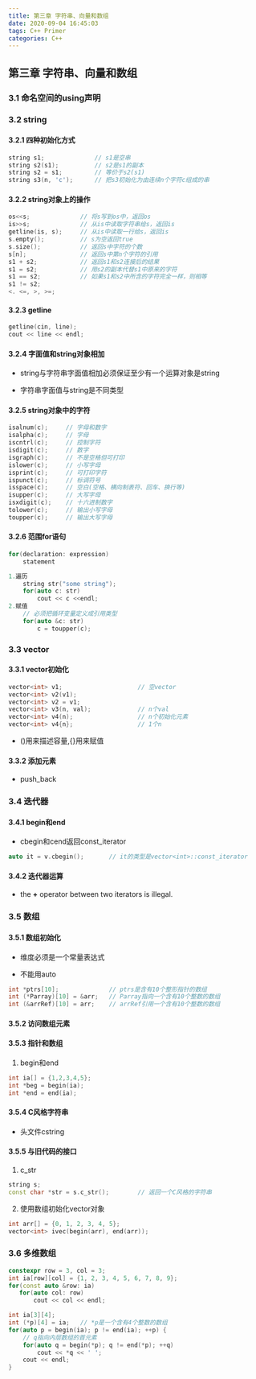 ```yaml
---
title: 第三章 字符串、向量和数组
date: 2020-09-04 16:45:03
tags: C++ Primer
categories: C++
---
```


## 第三章 字符串、向量和数组

### 3.1 命名空间的using声明

### 3.2 string

#### 3.2.1 四种初始化方式

<!-- more -->

```c++
string s1;				// s1是空串
string s2(s1);			// s2是s1的副本
string s2 = s1;			// 等价于s2(s1)
string s3(n, 'c');		// 把s3初始化为由连续n个字符c组成的串	
```

#### 3.2.2 string对象上的操作

```c++
os<<s;				// 将s写到os中，返回os
is>>s;				// 从is中读取字符串给s，返回is
getline(is, s);		// 从is中读取一行给s，返回is
s.empty();			// s为空返回true
s.size();			// 返回s中字符的个数
s[n];				// 返回s中第n个字符的引用
s1 + s2;			// 返回s1和s2连接后的结果
s1 = s2;			// 用s2的副本代替s1中原来的字符
s1 == s2;			// 如果s1和s2中所含的字符完全一样，则相等
s1 != s2;			
<. <=, >, >=;		
```

#### 3.2.3 getline

```c++
getline(cin, line);
cout << line << endl;
```

#### 3.2.4 字面值和string对象相加

- string与字符串字面值相加必须保证至少有一个运算对象是string

- 字符串字面值与string是不同类型

#### 3.2.5 string对象中的字符

```c++
isalnum(c);		// 字母和数字
isalpha(c);		// 字母
iscntrl(c);		// 控制字符
isdigit(c);		// 数字
isgraph(c);		// 不是空格但可打印
islower(c);		// 小写字母
isprint(c);		// 可打印字符
ispunct(c);		// 标调符号
isspace(c);		// 空白(空格、横向制表符、回车、换行等)
isupper(c);		// 大写字母
isxdigit(c);	// 十六进制数字
tolower(c);		// 输出小写字母
toupper(c);		// 输出大写字母
```

#### 3.2.6 范围for语句

```c++
for(declaration: expression)
    statement

1.遍历
    string str("some string");
    for(auto c: str)
        cout << c <<endl;
2.赋值
    // 必须把循环变量定义成引用类型
    for(auto &c: str)
        c = toupper(c);
```

### 3.3 vector

#### 3.3.1 vector初始化

```c++
vector<int> v1;						// 空vector				
vector<int> v2(v1);	
vector<int> v2 = v1;
vector<int> v3(n, val);				// n个val
vector<int> v4(n);					// n个初始化元素
vector<int> v4{n};					// 1个n
```

- ()用来描述容量,{}用来赋值

#### 3.3.2 添加元素

- push_back

### 3.4 迭代器

#### 3.4.1 begin和end

- cbegin和cend返回const_iterator

```c++
auto it = v.cbegin();		// it的类型是vector<int>::const_iterator
```

#### 3.4.2 迭代器运算

- the **+** operator between two iterators is illegal.

### 3.5 数组

#### 3.5.1 数组初始化

- 维度必须是一个常量表达式

- 不能用auto

```c++
int *ptrs[10];				// ptrs是含有10个整形指针的数组
int (*Parray)[10] = &arr;	// Parray指向一个含有10个整数的数组
int (&arrRef)[10] = arr;	// arrRef引用一个含有10个整数的数组
```

#### 3.5.2 访问数组元素

#### 3.5.3 指针和数组

1. begin和end

```c++
int ia[] = {1,2,3,4,5};
int *beg = begin(ia);
int *end = end(ia);
```

#### 3.5.4 C风格字符串

- 头文件cstring

#### 3.5.5 与旧代码的接口

1. c_str

```c++
string s;
const char *str = s.c_str();		// 返回一个C风格的字符串
```

2. 使用数组初始化vector对象

```c++
int arr[] = {0, 1, 2, 3, 4, 5};
vector<int> ivec(begin(arr), end(arr));
```

### 3.6 多维数组

 ```c++
constexpr row = 3, col = 3;
int ia[row][col] = {1, 2, 3, 4, 5, 6, 7, 8, 9};
for(const auto &row: ia)
    for(auto col: row)
        cout << col << endl;
 ```

```c++
int ia[3][4];
int (*p)[4] = ia;	// *p是一个含有4个整数的数组
for(auto p = begin(ia); p != end(ia); ++p) {
    // q指向内层数组的首元素
    for(auto q = begin(*p); q != end(*p); ++q)
        cout << *q << ' ';
    cout << endl;
}
```

